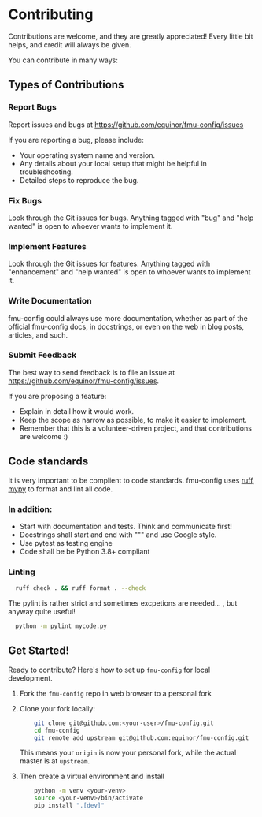 # Contributing

Contributions are welcome, and they are greatly appreciated! Every
little bit helps, and credit will always be given.

You can contribute in many ways:

## Types of Contributions

### Report Bugs

Report issues and bugs at https://github.com/equinor/fmu-config/issues

If you are reporting a bug, please include:

- Your operating system name and version.
- Any details about your local setup that might be helpful in troubleshooting.
- Detailed steps to reproduce the bug.

### Fix Bugs

Look through the Git issues for bugs. Anything tagged with "bug"
and "help wanted" is open to whoever wants to implement it.

### Implement Features

Look through the Git issues for features. Anything tagged with "enhancement"
and "help wanted" is open to whoever wants to implement it.

### Write Documentation

fmu-config could always use more documentation, whether as part of the
official fmu-config docs, in docstrings, or even on the web in blog posts,
articles, and such.

### Submit Feedback

The best way to send feedback is to file an issue
at https://github.com/equinor/fmu-config/issues.

If you are proposing a feature:

- Explain in detail how it would work.
- Keep the scope as narrow as possible, to make it easier to implement.
- Remember that this is a volunteer-driven project, and that contributions
  are welcome :)

## Code standards

It is very important to be complient to code standards. fmu-config uses
[ruff](https://pypi.org/project/ruff/),
[mypy](https://mypy.readthedocs.io/en/stable/) to format and lint all code.


### In addition:

- Start with documentation and tests. Think and communicate first!
- Docstrings shall start and end with """ and use Google style.
- Use pytest as testing engine
- Code shall be be Python 3.8+ compliant


### Linting

```sh
  ruff check . && ruff format . --check
```

The pylint is rather strict and sometimes excpetions are needed... , but anyway quite useful!

```sh
  python -m pylint mycode.py
```

## Get Started!

Ready to contribute? Here's how to set up `fmu-config` for local development.

1. Fork the `fmu-config` repo in web browser to a personal fork
2. Clone your fork locally:
    ```sh
        git clone git@github.com:<your-user>/fmu-config.git
        cd fmu-config
        git remote add upstream git@github.com:equinor/fmu-config.git
    ```

   This means your `origin` is now your personal fork, while the actual master
   is at `upstream`.
3. Then create a virtual environment and install
    ```sh
        python -m venv <your-venv>
        source <your-venv>/bin/activate
        pip install ".[dev]"
    ```
